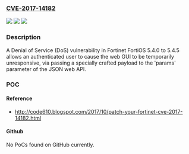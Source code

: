 ### [CVE-2017-14182](https://cve.mitre.org/cgi-bin/cvename.cgi?name=CVE-2017-14182)
![](https://img.shields.io/static/v1?label=Product&message=Fortinet%20FortiOS&color=blue)
![](https://img.shields.io/static/v1?label=Version&message=n%2Fa&color=blue)
![](https://img.shields.io/static/v1?label=Vulnerability&message=Denial%20of%20Service%20(DoS)&color=brighgreen)

### Description

A Denial of Service (DoS) vulnerability in Fortinet FortiOS 5.4.0 to 5.4.5 allows an authenticated user to cause the web GUI to be temporarily unresponsive, via passing a specially crafted payload to the 'params' parameter of the JSON web API.

### POC

#### Reference
- http://code610.blogspot.com/2017/10/patch-your-fortinet-cve-2017-14182.html

#### Github
No PoCs found on GitHub currently.


